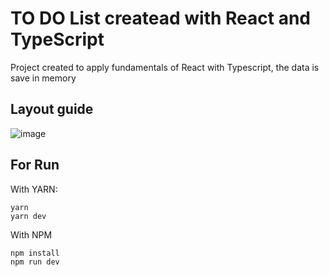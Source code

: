 # TO DO List createad with React and TypeScript
Project created to apply fundamentals of React with Typescript, the data is save in memory

## Layout guide
![image](https://github.com/jakeliny/todo-list/assets/17316392/5451f46b-bb34-4fde-b3d6-198974755fbe)

## For Run

With YARN:

```
yarn
yarn dev
```

With NPM
```
npm install
npm run dev
```
